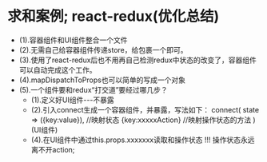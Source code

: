 # 求和案例; react-redux(优化总结)
- (1).容器组件和UI组件整合一个文件
- (2).无需自己给容器组件传递store，给<App/>包裹一个<Provider store={store}>即可。
- (3).使用了react-redux后也不用再自己检测redux中状态的改变了，容器组件可以自动完成这个工作。
- (4).mapDispatchToProps也可以简单的写成一个对象
- (5).一个组件要和redux“打交道”要经过哪几步？
    - (1).定义好UI组件---不暴露
    - (2).引入connect生成一个容器组件，并暴露，写法如下：
            connect(
                state => ({key:value}), //映射状态
                {key:xxxxxAction} //映射操作状态的方法
            )(UI组件)
            <!-- 其中state用来保存redux中的状态 -->
    - (4).在UI组件中通过this.props.xxxxxxx读取和操作状态
!!! 操作状态永远离不开action;

    




